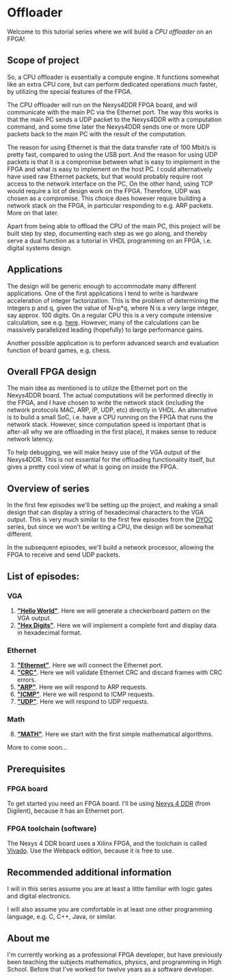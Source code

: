 # Offloader #

Welcome to this tutorial series where we will build a *CPU offloader* on an FPGA!

## Scope of project ##

So, a CPU offloader is essentially a compute engine. It functions somewhat like
an extra CPU core, but can perform dedicated operations much faster, by
utilizing the special features of the FPGA.

The CPU offloader will run on the Nexys4DDR FPGA board, and will communicate
with the main PC via the Ethernet port. The way this works is that the main PC
sends a UDP packet to the Nexys4DDR with a computation command, and some time
later the Nexys4DDR sends one or more UDP packets back to the main PC with the
result of the computation.

The reason for using Ethernet is that the data transfer rate of 100 Mbit/s is
pretty fast, compared to using the USB port. And the reason for using UDP
packets is that it is a compromise between what is easy to implement in the
FPGA and what is easy to implement on the host PC. I could alternatively have
used raw Ethernet packets, but that would probably require root access to the
network interface on the PC, On the other hand, using TCP would require a lot of
design work on the FPGA. Therefore, UDP was chosen as a compromise.  This
choice does however require building a network stack on the FPGA, in particular
responding to e.g. ARP packets. More on that later.

Apart from being able to offload the CPU of the main PC, this project will be
built step by step, documenting each step as we go along, and thereby serve
a dual function as a tutorial in VHDL programming on an FPGA, i.e. digital
systems design.

## Applications ## 
The design will be generic enough to accommodate many different applications.
One of the first applications I tend to write is hardware acceleration of
integer factorization. This is the problem of determining the integers p and q,
given the value of N=p\*q, where N is a very large integer, say approx. 100
digits.  On a regular CPU this is a very compute intensive calculation, see
e.g.  [here](https://en.wikipedia.org/wiki/Integer_factorization_records).
However, many of the calculations can be massively parallelized leading
(hopefully) to large performance gains.

Another possible application is to perform advanced search and evaluation
function of board games, e.g. chess.

## Overall FPGA design ##

The main idea as mentioned is to utilize the Ethernet port on the Nexys4DDR
board.  The actual computations will be performed directly in the FPGA, and I
have chosen to write the network stack (including the network protocols MAC,
ARP, IP, UDP, etc)  directly in VHDL. An alternative is to build a small SoC,
i.e. have a CPU running on the FPGA that runs the network stack.  However,
since computation speed is important (that is after-all why we are offloading in
the first place), it makes sense to reduce network latency.

To help debugging, we will make heavy use of the VGA output of the Nexys4DDR.
This is not essential for the offloading functionality itself, but gives a
pretty cool view of what is going on inside the FPGA.

## Overview of series ##

In the first few episodes we'll be setting up the project, and making a small
design that can display a string of hexadecimal characters to the VGA output.
This is very much similar to the first few episodes from the
[DYOC](https://github.com/MJoergen/nexys4ddr/tree/master/dyoc) series, but
since we won't be writing a CPU, the design will be somewhat different.

In the subsequent episodes, we'll build a network processor, allowing the FPGA to
receive and send UDP packets.

## List of episodes: ##
### VGA ###
1.  [**"Hello World"**](Episodes/ep01_-_Hello_World). Here we will generate a
    checkerboard pattern on the VGA output.
2.  [**"Hex Digits"**](Episodes/ep02_-_Hex_Digits). Here we will implement a
    complete font and display data in hexadecimal format.
### Ethernet ###
3.  [**"Ethernet"**](Episodes/ep03_-_Ethernet). Here we will connect the
    Ethernet port.
4.  [**"CRC"**](Episodes/ep04_-_CRC). Here we will validate Ethernet CRC and
    discard frames with CRC errors.
5.  [**"ARP"**](Episodes/ep05_-_ARP). Here we will respond to ARP requests.
6.  [**"ICMP"**](Episodes/ep06_-_ICMP). Here we will respond to ICMP requests.
7.  [**"UDP"**](Episodes/ep07_-_UDP). Here we will respond to UDP requests.
### Math ###
8.  [**"MATH"**](Episodes/ep08_-_Math). Here we start with the first simple
mathematical algorithms.

More to come soon...

## Prerequisites ##

### FPGA board ###

To get started you need an FPGA board. I'll be using 
[Nexys 4 DDR](https://reference.digilentinc.com/reference/programmable-logic/nexys-4-ddr/start)
(from Digilent), because it has an Ethernet port.

### FPGA toolchain (software) ###

The Nexys 4 DDR board uses a Xilinx FPGA, and the toolchain is called
[Vivado](https://www.xilinx.com/support/download.html).
Use the Webpack edition, because it is free to use.

## Recommended additional information ##

I will in this series assume you are at least a little familiar with logic
gates and digital electronics.

I will also assume you are comfortable in at least one other programming
language, e.g. C, C++, Java, or similar.

## About me ##

I'm currently working as a professional FPGA developer, but have previously
been teaching the subjects mathematics, physics, and programming in High School.
Before that I've worked for twelve years as a software developer.

